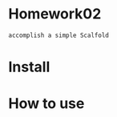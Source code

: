 Homework02
===========
	accomplish a simple Scalfold

Install
===========

	

How to use
===========

	